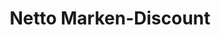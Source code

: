 ---
title: "Netto Marken-Discount"
url: /saarbruecken/netto-marken-discount-hauptstrasse/
shop: Supermarkt
---